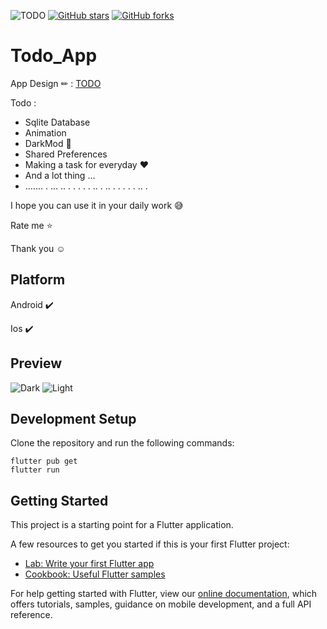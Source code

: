![TODO](https://is2-ssl.mzstatic.com/image/thumb/Purple115/v4/27/c6/9f/27c69ffe-aedf-dc60-f696-b1228c372f60/TodoAppIcon-0-1x_U007emarketing-7-0-85-220.png/1200x630wa.png)
[![GitHub stars](https://img.shields.io/github/stars/iampawan/FlutterExampleApps.svg?style=social&label=Star)](https://github.com/amirziyacode)
[![GitHub forks](https://img.shields.io/github/forks/iampawan/FlutterExampleApps.svg?style=social&label=Fork)](https://github.com/amirziyacode?tab=repositories)

# Todo_App

App Design ✏ :  [TODO](https://dribbble.com/shots/14100356-ToDo-App-UI) 

Todo : 
 - Sqlite Database
 - Animation
 - DarkMod 🌙
 - Shared Preferences
 - Making a task for everyday ♥
 - And a lot thing ...
 - ....... . ... .. . . . . . .. . .. . . . . . .. . 

I hope you can use it in your daily work 😅

 Rate me ⭐

Thank you ☺

## Platform

Android ✔️

Ios ✔️

## Preview
![Dark](https://s6.uupload.ir/files/dark_rtel.gif) ![Light](https://s6.uupload.ir/files/white_bek4.gif)



## Development Setup
Clone the repository and run the following commands:
```
flutter pub get
flutter run
```

## Getting Started

This project is a starting point for a Flutter application.

A few resources to get you started if this is your first Flutter project:

- [Lab: Write your first Flutter app](https://flutter.dev/docs/get-started/codelab)
- [Cookbook: Useful Flutter samples](https://flutter.dev/docs/cookbook)

For help getting started with Flutter, view our
[online documentation](https://flutter.dev/docs), which offers tutorials,
samples, guidance on mobile development, and a full API reference.
